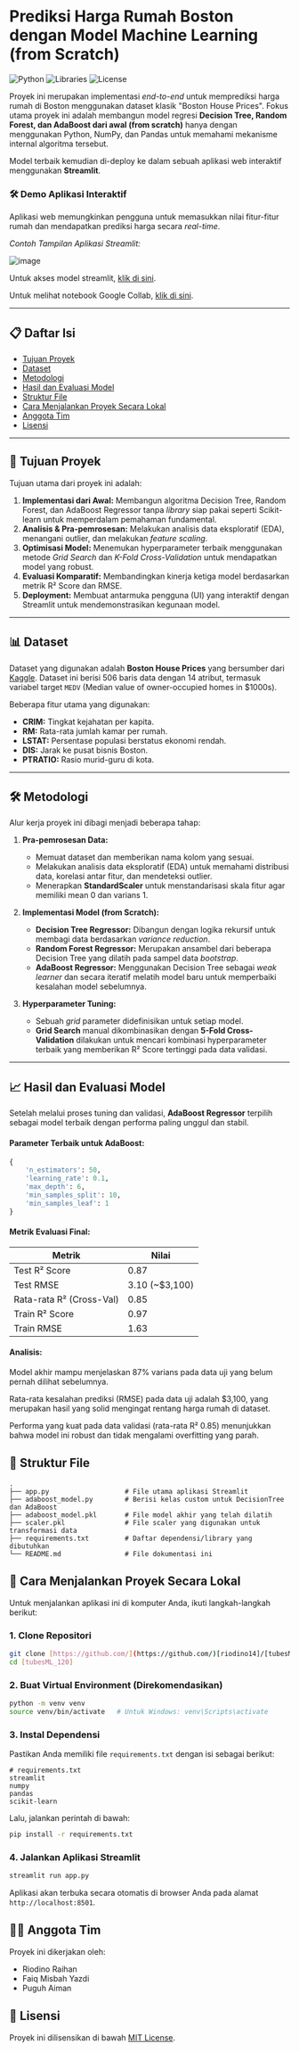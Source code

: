 


# Prediksi Harga Rumah Boston dengan Model Machine Learning (from Scratch)

![Python](https://img.shields.io/badge/Python-3.9%2B-blue.svg)
![Libraries](https://img.shields.io/badge/Libraries-Pandas%2C%20NumPy%2C%20Streamlit-orange.svg)
![License](https://img.shields.io/badge/License-MIT-green.svg)

Proyek ini merupakan implementasi *end-to-end* untuk memprediksi harga rumah di Boston menggunakan dataset klasik "Boston House Prices". Fokus utama proyek ini adalah membangun model regresi **Decision Tree, Random Forest, dan AdaBoost dari awal (from scratch)** hanya dengan menggunakan Python, NumPy, dan Pandas untuk memahami mekanisme internal algoritma tersebut.

Model terbaik kemudian di-deploy ke dalam sebuah aplikasi web interaktif menggunakan **Streamlit**.

### 🛠️ Demo Aplikasi Interaktif

Aplikasi web memungkinkan pengguna untuk memasukkan nilai fitur-fitur rumah dan mendapatkan prediksi harga secara *real-time*.

*Contoh Tampilan Aplikasi Streamlit:*


![image](https://github.com/user-attachments/assets/606d7a7d-d62a-494b-a17d-caf0a473b4c0)


Untuk akses model streamlit, [klik di sini](https://tubesml120-if-46-04.streamlit.app/).

Untuk melihat notebook Google Collab, [klik di sini](https://colab.research.google.com/drive/1RZ21QCm3jd33wZSMfSxc_mB36KP6dgcB?usp=sharing).


---

## 📋 Daftar Isi
- [Tujuan Proyek](#-tujuan-proyek)
- [Dataset](#-dataset)
- [Metodologi](#-metodologi)
- [Hasil dan Evaluasi Model](#-hasil-dan-evaluasi-model)
- [Struktur File](#-struktur-file)
- [Cara Menjalankan Proyek Secara Lokal](#-cara-menjalankan-proyek-secara-lokal)
- [Anggota Tim](#-anggota-tim)
- [Lisensi](#-lisensi)

---

## 🎯 Tujuan Proyek
Tujuan utama dari proyek ini adalah:
1.  **Implementasi dari Awal:** Membangun algoritma Decision Tree, Random Forest, dan AdaBoost Regressor tanpa *library* siap pakai seperti Scikit-learn untuk memperdalam pemahaman fundamental.
2.  **Analisis & Pra-pemrosesan:** Melakukan analisis data eksploratif (EDA), menangani outlier, dan melakukan *feature scaling*.
3.  **Optimisasi Model:** Menemukan hyperparameter terbaik menggunakan metode *Grid Search* dan *K-Fold Cross-Validation* untuk mendapatkan model yang robust.
4.  **Evaluasi Komparatif:** Membandingkan kinerja ketiga model berdasarkan metrik R² Score dan RMSE.
5.  **Deployment:** Membuat antarmuka pengguna (UI) yang interaktif dengan Streamlit untuk mendemonstrasikan kegunaan model.

---

## 📊 Dataset
Dataset yang digunakan adalah **Boston House Prices** yang bersumber dari [Kaggle](https://www.kaggle.com/datasets/vikrishnan/boston-house-prices). Dataset ini berisi 506 baris data dengan 14 atribut, termasuk variabel target `MEDV` (Median value of owner-occupied homes in $1000s).

Beberapa fitur utama yang digunakan:
- **CRIM:** Tingkat kejahatan per kapita.
- **RM:** Rata-rata jumlah kamar per rumah.
- **LSTAT:** Persentase populasi berstatus ekonomi rendah.
- **DIS:** Jarak ke pusat bisnis Boston.
- **PTRATIO:** Rasio murid-guru di kota.

---

## 🛠️ Metodologi
Alur kerja proyek ini dibagi menjadi beberapa tahap:

1.  **Pra-pemrosesan Data:**
    - Memuat dataset dan memberikan nama kolom yang sesuai.
    - Melakukan analisis data eksploratif (EDA) untuk memahami distribusi data, korelasi antar fitur, dan mendeteksi outlier.
    - Menerapkan **StandardScaler** untuk menstandarisasi skala fitur agar memiliki mean 0 dan varians 1.

2.  **Implementasi Model (from Scratch):**
    - **Decision Tree Regressor:** Dibangun dengan logika rekursif untuk membagi data berdasarkan *variance reduction*.
    - **Random Forest Regressor:** Merupakan ansambel dari beberapa Decision Tree yang dilatih pada sampel data *bootstrap*.
    - **AdaBoost Regressor:** Menggunakan Decision Tree sebagai *weak learner* dan secara iteratif melatih model baru untuk memperbaiki kesalahan model sebelumnya.

3.  **Hyperparameter Tuning:**
    - Sebuah *grid* parameter didefinisikan untuk setiap model.
    - **Grid Search** manual dikombinasikan dengan **5-Fold Cross-Validation** dilakukan untuk mencari kombinasi hyperparameter terbaik yang memberikan R² Score tertinggi pada data validasi.

---

## 📈 Hasil dan Evaluasi Model
Setelah melalui proses tuning dan validasi, **AdaBoost Regressor** terpilih sebagai model terbaik dengan performa paling unggul dan stabil.

#### Parameter Terbaik untuk AdaBoost:
```python
{
    'n_estimators': 50,
    'learning_rate': 0.1,
    'max_depth': 6,
    'min_samples_split': 10,
    'min_samples_leaf': 1
}
````

#### Metrik Evaluasi Final:

| Metrik                  | Nilai            |
|-------------------------|------------------|
| Test R² Score           | 0.87             |
| Test RMSE               | 3.10 (\~$3,100)   |
| Rata-rata R² (Cross-Val) | 0.85             |
| Train R² Score          | 0.97             |
| Train RMSE              | 1.63             |

#### Analisis:

Model akhir mampu menjelaskan 87% varians pada data uji yang belum pernah dilihat sebelumnya.

Rata-rata kesalahan prediksi (RMSE) pada data uji adalah $3,100, yang merupakan hasil yang solid mengingat rentang harga rumah di dataset.

Performa yang kuat pada data validasi (rata-rata R² 0.85) menunjukkan bahwa model ini robust dan tidak mengalami overfitting yang parah.

## 📁 Struktur File

```
.
├── app.py                   # File utama aplikasi Streamlit
├── adaboost_model.py        # Berisi kelas custom untuk DecisionTree dan AdaBoost
├── adaboost_model.pkl       # File model akhir yang telah dilatih
├── scaler.pkl               # File scaler yang digunakan untuk transformasi data
├── requirements.txt         # Daftar dependensi/library yang dibutuhkan
└── README.md                # File dokumentasi ini
```

## 🚀 Cara Menjalankan Proyek Secara Lokal

Untuk menjalankan aplikasi ini di komputer Anda, ikuti langkah-langkah berikut:

### 1\. Clone Repositori

```bash
git clone [https://github.com/](https://github.com/)[riodino14]/[tubesML_120].git
cd [tubesML_120]
```

### 2\. Buat Virtual Environment (Direkomendasikan)

```bash
python -m venv venv
source venv/bin/activate   # Untuk Windows: venv\Scripts\activate
```

### 3\. Instal Dependensi

Pastikan Anda memiliki file `requirements.txt` dengan isi sebagai berikut:

```
# requirements.txt
streamlit
numpy
pandas
scikit-learn
```

Lalu, jalankan perintah di bawah:

```bash
pip install -r requirements.txt
```

### 4\. Jalankan Aplikasi Streamlit

```bash
streamlit run app.py
```

Aplikasi akan terbuka secara otomatis di browser Anda pada alamat `http://localhost:8501`.

## 🧑‍💻 Anggota Tim

Proyek ini dikerjakan oleh:

  - Riodino Raihan 
  - Faiq Misbah Yazdi 
  - Puguh Aiman 

## 📜 Lisensi

Proyek ini dilisensikan di bawah [MIT License](https://opensource.org/licenses/MIT).


